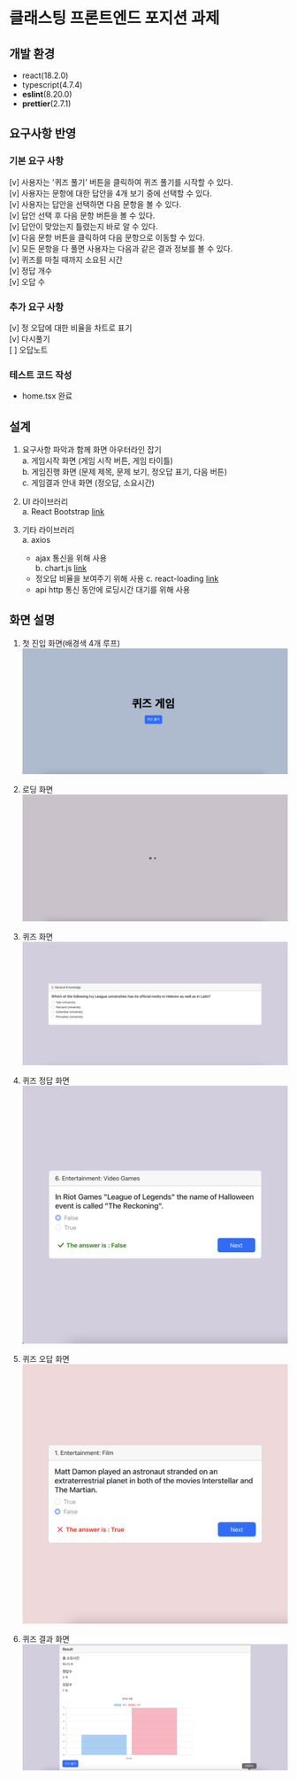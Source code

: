 # 클래스팅 프론트엔드 포지션 과제

## 개발 환경

- react(18.2.0)  
- typescript(4.7.4)  
- **eslint**(8.20.0)  
- **prettier**(2.7.1)  

## 요구사항 반영

### 기본 요구 사항
[v] 사용자는 '퀴즈 풀기' 버튼을 클릭하여 퀴즈 풀기를 시작할 수 있다.  
[v] 사용자는 문항에 대한 답안을 4개 보기 중에 선택할 수 있다.  
[v] 사용자는 답안을 선택하면 다음 문항을 볼 수 있다.  
    [v] 답안 선택 후 다음 문항 버튼을 볼 수 있다.  
    [v] 답안이 맞았는지 틀렸는지 바로 알 수 있다.  
    [v] 다음 문항 버튼을 클릭하여 다음 문항으로 이동할 수 있다.  
[v] 모든 문항을 다 풀면 사용자는 다음과 같은 결과 정보를 볼 수 있다.  
    [v] 퀴즈를 마칠 때까지 소요된 시간  
    [v] 정답 개수  
    [v] 오답 수  

### 추가 요구 사항  
[v] 정 오답에 대한 비율을 차트로 표기  
[v] 다시풀기  
[ ] 오답노트  

### 테스트 코드 작성
* home.tsx 완료  

## 설계  

1. 요구사항 파악과 함께 화면 아우터라인 잡기  
   a. 게임시작 화면 (게임 시작 버튼, 게임 타이틀)  
   b. 게임진행 화면 (문제 제목, 문제 보기, 정오답 표기, 다음 버튼)  
   c. 게임결과 안내 화면 (정오답, 소요시간)

2. UI 라이브러리  
   a. React Bootstrap [link](https://react-bootstrap.github.io/)

3. 기타 라이브러리  
   a. axios  
    - ajax 통신을 위해 사용  
   b. chart.js [link](https://www.chartjs.org/)  
    - 정오답 비율을 보여주기 위해 사용
   c. react-loading [link](https://www.npmjs.com/package/react-loading)  
    - api http 통신 동안에 로딩시간 대기를 위해 사용

## 화면 설명

1. 첫 진입 화면(배경색 4개 루프)  
   ![image](./ReadMeImg/1.png)

2. 로딩 화면
   ![image](./ReadMeImg/4.png)

3. 퀴즈 화면
   ![image](./ReadMeImg/5.png)

4. 퀴즈 정답 화면
   ![image](./ReadMeImg/2.png)

5. 퀴즈 오답 화면
   ![image](./ReadMeImg/3.png)

6. 퀴즈 결과 화면
   ![image](./ReadMeImg/6.png)
